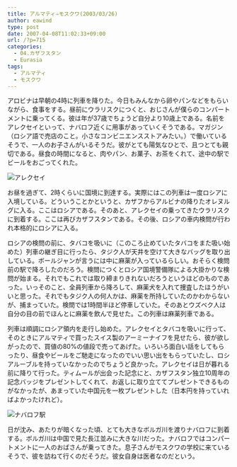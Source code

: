 ```yaml
---
title: アルマティ⇒モスクワ(2003/03/26)
author: eawind
type: post
date: 2007-04-08T11:02:33+09:00
url: /?p=715
categories:
  - 04.カザフスタン
  - Eurasia
tags:
  - アルマティ
  - モスクワ
---
```

アロビナは早朝の4時に列車を降りた。今日もみんなから卵やパンなどをもらいながら、食事をする。昼前にウラリスクにつくと、おじさんが僕らのコンパートメントに乗ってくる。彼は年が37歳でちょうど自分より10歳上である。名前をアレクセイといって、ナバロフ近くに用事があっていくそうである。マガジン（ロシア語で売店のこと。小さなコンビニエンスストアみたい。）で働いているそうで、一人のお子さんがいるそうだ。彼がとても陽気なひとで、且つとても親切である。昼食の時間になると、肉やパン、お菓子、お茶をくれて、途中の駅でビールをおごってくれた。

![アレクセイ](/img/wp/2007/04/200303261709181.jpg)

お昼を過ぎて、2時くらいに国境に到達する。実際にはこの列車は一度ロシアに入境している。どういうことかというと、カザフからアルビナの降りたオレヌルグに入る。ここはロシアである。そのあと、アレクセイの乗ってきたウラリスクに到着する。ここは再びカザフスタンである。その後、ロシアの車内検問が行われ本格的にロシアに入る。

ロシアの検問の前に、タバコを吸いに（このころ止めていたタバコをまた吸い始めた）列車の継ぎ目に行ったら、タジク人が天井を空けて大きなバッグを取り出している。ボールジャンが言うには中に麻薬が入っているらしい。おそらく検問前の駅で降ろしたのだろう。検問につくとロシア国境警備隊による大掛かりな検問が始まる。それでもこれでは取り締まりきれないだろうというほどのものであった。いっそのこと、全員列車から降ろして、麻薬犬を入れて捜査したほうがいいと思った。それでもタジク人の何人かは、麻薬を所持していたのかわからないが、捕まっていた。検問では1時間半ほど停車していた。そのあとウズベク人は自分の目の前でほんとに麻薬を飲んで見せた。この列車は麻薬列車である。

列車は順調にロシア領内を走行し始めた。アレクセイとタバコを吸いに行って、そのときにアルマティで買ったスイス製のアーミーナイフを見せたら、彼が欲しがったので、買値の80%の値段で売ってあげた。いろいろ面白い話をしてもらったり、昼食やビールをご馳走になったのでいい思い出をもらっていたし、ロシアルーブルを持っていなかったのでちょうど良かった。アレクセイは日が暮れる前に降りて行った。ティムールが出会った記念にと、カザフスタン独立10周年の記念バッジをプレゼントしてくれて、お返しに取り立ててプレゼントできるものがなかったが、あまっていた中国元を一枚プレゼントした（日本円を持っていればよかったけれど）。

![ナバロフ駅](/img/wp/2007/04/200303262338041.jpg)

日が沈み、あたりが暗くなった頃、とても大きなボルガ川を渡りナバロフに到着する。ボルガ川は中国で見た長江並みに大きな川だった。ナバロフではコンパートメントに一人のおばさんが乗ってきた。息子さんがモスクワの学校に来ているそうで、彼を訪ねて行くのだそうだ。彼女自身は医者なのだという。
